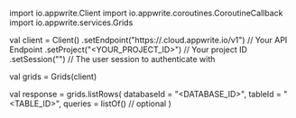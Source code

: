 import io.appwrite.Client
import io.appwrite.coroutines.CoroutineCallback
import io.appwrite.services.Grids

val client = Client()
    .setEndpoint("https://<REGION>.cloud.appwrite.io/v1") // Your API Endpoint
    .setProject("<YOUR_PROJECT_ID>") // Your project ID
    .setSession("") // The user session to authenticate with

val grids = Grids(client)

val response = grids.listRows(
    databaseId = "<DATABASE_ID>",
    tableId = "<TABLE_ID>",
    queries = listOf() // optional
)

